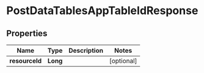 
# PostDataTablesAppTableIdResponse

## Properties
Name | Type | Description | Notes
------------ | ------------- | ------------- | -------------
**resourceId** | **Long** |  |  [optional]




